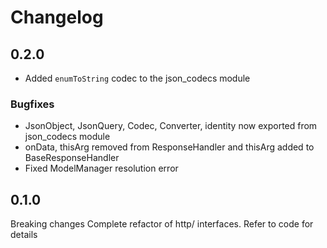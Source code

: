 # Changelog

## 0.2.0
- Added `enumToString` codec to the json_codecs module

### Bugfixes
- JsonObject, JsonQuery, Codec, Converter, identity now exported from json_codecs module
- onData, thisArg removed from ResponseHandler and thisArg added to BaseResponseHandler
- Fixed ModelManager resolution error


## 0.1.0
Breaking changes
Complete refactor of http/ interfaces. Refer to code for details

